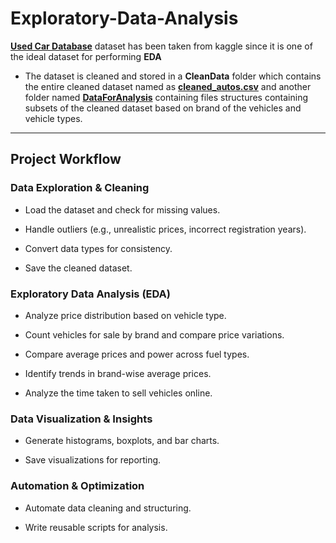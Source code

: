 # Exploratory-Data-Analysis

**[Used Car Database](https://www.kaggle.com/orgesleka/used-cars-database)** dataset has been taken from kaggle since it is one of the ideal dataset for performing **EDA**

  + The dataset is cleaned and stored in a **CleanData** folder which contains the entire cleaned dataset named as **[cleaned_autos.csv](CleanData/CleanedDataSet)** and another folder named **[DataForAnalysis](CleanData/DataForAnalysis)** containing files structures containing subsets of the cleaned dataset based on brand of the vehicles and vehicle types.  
***
## Project Workflow

###  Data Exploration & Cleaning

+ Load the dataset and check for missing values.

+ Handle outliers (e.g., unrealistic prices, incorrect registration years).

+ Convert data types for consistency.

+ Save the cleaned dataset.

### Exploratory Data Analysis (EDA)

+ Analyze price distribution based on vehicle type.

+ Count vehicles for sale by brand and compare price variations.

+ Compare average prices and power across fuel types.

+ Identify trends in brand-wise average prices.

+ Analyze the time taken to sell vehicles online.

### Data Visualization & Insights

+ Generate histograms, boxplots, and bar charts.

+ Save visualizations for reporting.

### Automation & Optimization

+ Automate data cleaning and structuring.

+ Write reusable scripts for analysis.


